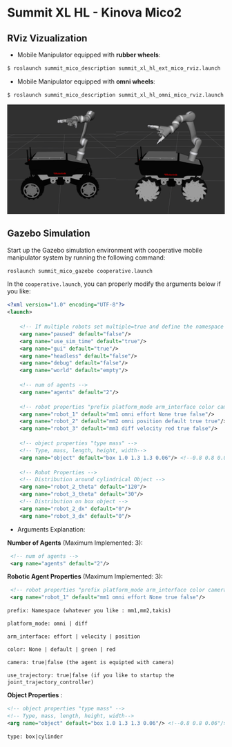 # Summit XL HL - Kinova Mico2 

## RViz Vizualization
* Mobile Manipulator equipped with __rubber wheels__:
```bash
$ roslaunch summit_mico_description summit_xl_hl_ext_mico_rviz.launch 
```
* Mobile Manipulator equipped with __omni wheels__:
```bash
$ roslaunch summit_mico_description summit_xl_hl_omni_mico_rviz.launch 
```
![Alt text](mobile_manipulator.png?raw=true "Mobile Manipulator")

## Gazebo Simulation
Start up the Gazebo simulation environment with cooperative mobile manipulator system by running the following command:
```bash
roslaunch summit_mico_gazebo cooperative.launch
```
In the ```cooperative.launch```, you can properly modify the arguments below if you like:

```xml
<?xml version="1.0" encoding="UTF-8"?>
<launch>

    <!-- If multiple robots set multiple=true and define the namespace -->
    <arg name="paused" default="false"/>
    <arg name="use_sim_time" default="true"/>
    <arg name="gui" default="true"/>
    <arg name="headless" default="false"/>
    <arg name="debug" default="false"/>
    <arg name="world" default="empty"/>

    <!-- num of agents -->
    <arg name="agents" default="2"/>

    <!-- robot properties "prefix platform_mode arm_interface color camera use_trajectory" -->
    <arg name="robot_1" default="mm1 omni effort None true false"/>
    <arg name="robot_2" default="mm2 omni position default true true"/>
    <arg name="robot_3" default="mm3 diff velocity red true false"/>

    <!-- object properties "type mass" -->
    <!-- Type, mass, length, height, width-->
    <arg name="object" default="box 1.0 1.3 1.3 0.06"/> <!--0.8 0.8 0.06"/>-->

    <!-- Robot Properties -->
    <!-- Distribution around cylindrical Object -->
    <arg name="robot_2_theta" default="120"/>
    <arg name="robot_3_theta" default="30"/>
    <!-- Distribution on box object -->
    <arg name="robot_2_dx" default="0"/>
    <arg name="robot_3_dx" default="0"/>
```
* Arguments Explanation:

__Number of Agents__ (Maximum Implemented: 3):
```xml
 <!-- num of agents -->
 <arg name="agents" default="2"/>
```
__Robotic Agent Properties__ (Maximum Implemented: 3):

```xml
 <!-- robot properties "prefix platform_mode arm_interface color camera use_trajectory" -->
 <arg name="robot_1" default="mm1 omni effort None true false"/>
```
```
prefix: Namespace (whatever you like : mm1,mm2,takis)
```
```
platform_mode: omni | diff
```
```
arm_interface: effort | velocity | position
```
```
color: None | default | green | red
```
```
camera: true|false (the agent is equipted with camera)
```
```
use_trajectory: true|false (if you like to startup the joint_trajectory_controller)
```
__Object Properties__ :

```xml
<!-- object properties "type mass" -->
<!-- Type, mass, length, height, width-->
<arg name="object" default="box 1.0 1.3 1.3 0.06"/> <!--0.8 0.8 0.06"/>-->
```
```
type: box|cylinder 
```
